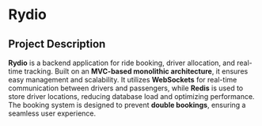 # Rydio

## Project Description

**Rydio** is a backend application for ride booking, driver allocation, and real-time tracking. Built on an **MVC-based monolithic architecture**, it ensures easy management and scalability. It utilizes **WebSockets** for real-time communication between drivers and passengers, while **Redis** is used to store driver locations, reducing database load and optimizing performance. The booking system is designed to prevent **double bookings**, ensuring a seamless user experience.
